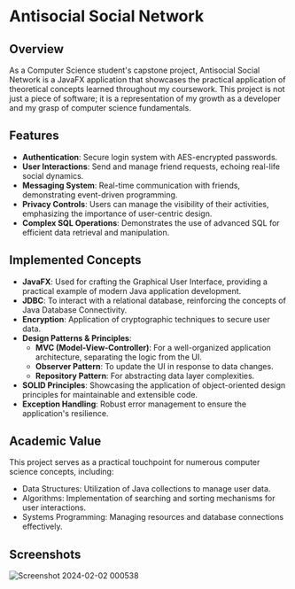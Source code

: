 # Antisocial Social Network

## Overview
As a Computer Science student's capstone project, Antisocial Social Network is a JavaFX application that showcases the practical application of theoretical concepts learned throughout my coursework. This project is not just a piece of software; it is a representation of my growth as a developer and my grasp of computer science fundamentals.


## Features
- **Authentication**: Secure login system with AES-encrypted passwords.
- **User Interactions**: Send and manage friend requests, echoing real-life social dynamics.
- **Messaging System**: Real-time communication with friends, demonstrating event-driven programming.
- **Privacy Controls**: Users can manage the visibility of their activities, emphasizing the importance of user-centric design.
- **Complex SQL Operations**: Demonstrates the use of advanced SQL for efficient data retrieval and manipulation.


## Implemented Concepts
- **JavaFX**: Used for crafting the Graphical User Interface, providing a practical example of modern Java application development.
- **JDBC**: To interact with a relational database, reinforcing the concepts of Java Database Connectivity.
- **Encryption**: Application of cryptographic techniques to secure user data.
- **Design Patterns & Principles**:
  - **MVC (Model-View-Controller)**: For a well-organized application architecture, separating the logic from the UI.
  - **Observer Pattern**: To update the UI in response to data changes.
  - **Repository Pattern**: For abstracting data layer complexities.
- **SOLID Principles**: Showcasing the application of object-oriented design principles for maintainable and extensible code.
- **Exception Handling**: Robust error management to ensure the application's resilience.


## Academic Value
This project serves as a practical touchpoint for numerous computer science concepts, including:
- Data Structures: Utilization of Java collections to manage user data.
- Algorithms: Implementation of searching and sorting mechanisms for user interactions.
- Systems Programming: Managing resources and database connections effectively.

## Screenshots
![Screenshot 2024-02-02 000538](https://github.com/cosmatudor/Antisocial-Social-Network/assets/111079498/905b8e6d-36aa-4b6d-a2b9-b2add6076f31)
